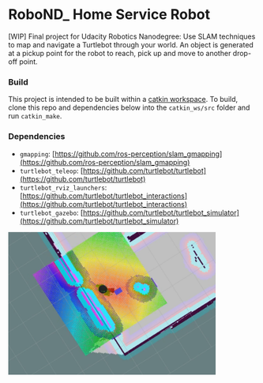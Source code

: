 # RoboND_ Home Service Robot
[WIP] Final project for Udacity Robotics Nanodegree: Use SLAM techniques to map and navigate a Turtlebot through your world. An object is generated at a pickup point for the robot to reach, pick up and move to another drop-off point.

### Build
This project is intended to be built within a [catkin workspace](http://wiki.ros.org/catkin/workspaces#Catkin_Workspaces). To build, clone this repo and dependencies below into the `catkin_ws/src` folder and run `catkin_make`.

### Dependencies
* `gmapping`: [https://github.com/ros-perception/slam_gmapping](https://github.com/ros-perception/slam_gmapping)
* `turtlebot_teleop`: [https://github.com/turtlebot/turtlebot](https://github.com/turtlebot/turtlebot)
* `turtlebot_rviz_launchers`: [https://github.com/turtlebot/turtlebot_interactions](https://github.com/turtlebot/turtlebot_interactions)
* `turtlebot_gazebo`: [https://github.com/turtlebot/turtlebot_simulator](https://github.com/turtlebot/turtlebot_simulator)


<img src="https://github.com/GeorgieChallis/RoboND_HomeServiceRobot/blob/master/image/Marker%20pickup.png" width="420">
